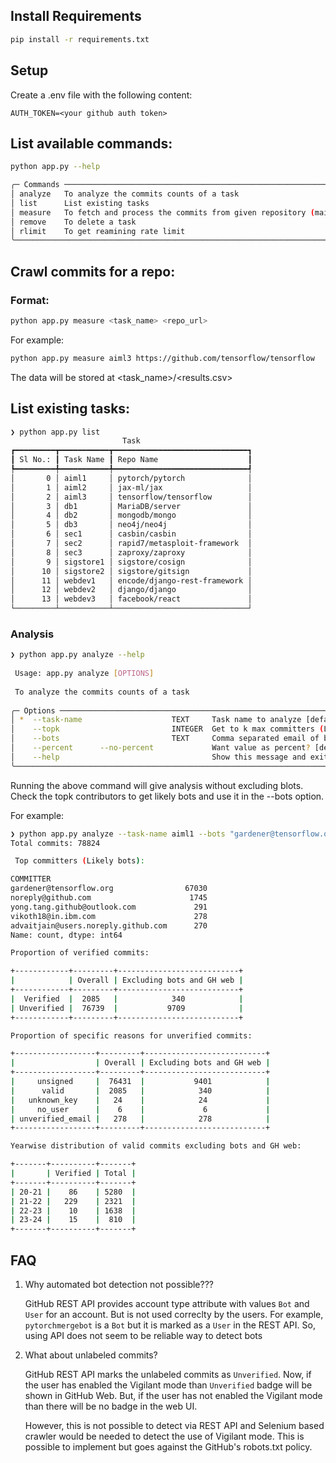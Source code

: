 ## Install Requirements

```bash
pip install -r requirements.txt

```

## Setup

Create a .env file with the following content:

```
AUTH_TOKEN=<your github auth token>
```

## List available commands:

```bash
python app.py --help

╭─ Commands ──────────────────────────────────────────────────────────────────────────────────────────────────────────────────╮
│ analyze   To analyze the commits counts of a task                                                                           │
│ list      List existing tasks                                                                                               │
│ measure   To fetch and process the commits from given repository (main branch). Task name is to differentitae between jobs  │
│ remove    To delete a task                                                                                                  │
│ rlimit    To get reamining rate limit                                                                                       │
╰─────────────────────────────────────────────────────────────────────────────────────────────────────────────────────────────╯

```

## Crawl commits for a repo:


### Format:
```bash
python app.py measure <task_name> <repo_url>
```

For example:

```bash
python app.py measure aiml3 https://github.com/tensorflow/tensorflow 
```

The data will be stored at <task_name>/<results.csv>


## List existing tasks:

```bash
❯ python app.py list
                         Task                         
┏━━━━━━━━━┳━━━━━━━━━━━┳━━━━━━━━━━━━━━━━━━━━━━━━━━━━━━┓
┃ Sl No.: ┃ Task Name ┃ Repo Name                    ┃
┡━━━━━━━━━╇━━━━━━━━━━━╇━━━━━━━━━━━━━━━━━━━━━━━━━━━━━━┩
│       0 │ aiml1     │ pytorch/pytorch              │
│       1 │ aiml2     │ jax-ml/jax                   │
│       2 │ aiml3     │ tensorflow/tensorflow        │
│       3 │ db1       │ MariaDB/server               │
│       4 │ db2       │ mongodb/mongo                │
│       5 │ db3       │ neo4j/neo4j                  │
│       6 │ sec1      │ casbin/casbin                │
│       7 │ sec2      │ rapid7/metasploit-framework  │
│       8 │ sec3      │ zaproxy/zaproxy              │
│       9 │ sigstore1 │ sigstore/cosign              │
│      10 │ sigstore2 │ sigstore/gitsign             │
│      11 │ webdev1   │ encode/django-rest-framework │
│      12 │ webdev2   │ django/django                │
│      13 │ webdev3   │ facebook/react               │
└─────────┴───────────┴──────────────────────────────┘
```

### Analysis

```bash
❯ python app.py analyze --help
                                                                                                             
 Usage: app.py analyze [OPTIONS]                                                                             
                                                                                                             
 To analyze the commits counts of a task                                                                     
                                                                                                             
╭─ Options ─────────────────────────────────────────────────────────────────────────────────────────────────╮
│ *  --task-name                    TEXT     Task name to analyze [default: None] [required]                │
│    --topk                         INTEGER  Get to k max committers (Likely bots) [default: 5]             │
│    --bots                         TEXT     Comma separated email of bots                                  │
│    --percent      --no-percent             Want value as percent? [default: no-percent]                   │
│    --help                                  Show this message and exit.                                    │
╰───────────────────────────────────────────────────────────────────────────────────────────────────────────╯
```

Running the above command will give analysis without excluding blots. Check the topk contributors to get
likely bots and use it in the --bots option.

For example:

```bash
❯ python app.py analyze --task-name aiml1 --bots "gardener@tensorflow.org"
Total commits: 78824

 Top committers (Likely bots):

COMMITTER
gardener@tensorflow.org                67030
noreply@github.com                      1745
yong.tang.github@outlook.com             291
vikoth18@in.ibm.com                      278
advaitjain@users.noreply.github.com      270
Name: count, dtype: int64

Proportion of verified commits:

+------------+---------+---------------------------+
|            | Overall | Excluding bots and GH web |
+------------+---------+---------------------------+
|  Verified  |  2085   |            340            |
| Unverified |  76739  |           9709            |
+------------+---------+---------------------------+

Proportion of specific reasons for unverified commits:

+------------------+---------+---------------------------+
|                  | Overall | Excluding bots and GH web |
+------------------+---------+---------------------------+
|     unsigned     |  76431  |           9401            |
|      valid       |  2085   |            340            |
|   unknown_key    |   24    |            24             |
|     no_user      |    6    |             6             |
| unverified_email |   278   |            278            |
+------------------+---------+---------------------------+

Yearwise distribution of valid commits excluding bots and GH web:

+-------+----------+-------+
|       | Verified | Total |
+-------+----------+-------+
| 20-21 |    86    | 5280  |
| 21-22 |   229    | 2321  |
| 22-23 |    10    | 1638  |
| 23-24 |    15    |  810  |
+-------+----------+-------+
```
## FAQ

1. Why automated bot detection not possible???

    GitHub REST API provides account type attribute with values `Bot` and `User` for an account. But is not used correclty by the users.
    For example, `pytorchmergebot` is a `Bot` but it is marked as a `User` in the REST API. So, using API does not seem to be reliable way
    to detect bots

2. What about unlabeled commits?

    GitHub REST API marks the unlabeled commits as `Unverified`. Now, if the user has enabled the Vigilant mode than `Unverified` badge
    will be shown in GitHub Web. But, if the user has not enabled the Vigilant mode than there will be no badge in the web UI.

    However, this is not possible to detect via REST API and Selenium based crawler would be needed to detect the use of Vigilant mode.
    This is possible to implement but goes against the GitHub's robots.txt policy.